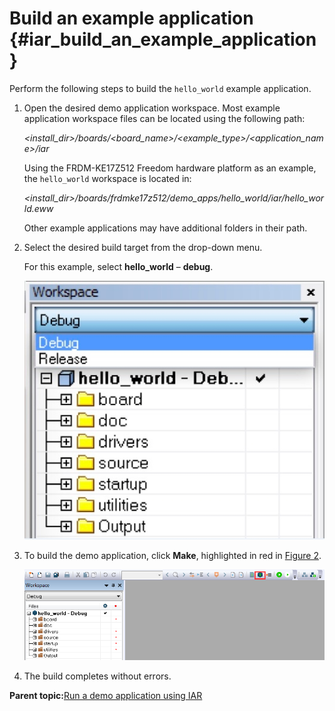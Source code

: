 # Build an example application {#iar_build_an_example_application}

Perform the following steps to build the `hello_world` example application.

1.  Open the desired demo application workspace. Most example application workspace files can be located using the following path:

    *<install\_dir\>/boards/<board\_name\>/<example\_type\>/<application\_name\>/iar*

    Using the FRDM-KE17Z512 Freedom hardware platform as an example, the `hello_world` workspace is located in:

    *<install\_dir\>/boards/frdmke17z512/demo\_apps/hello\_world/iar/hello\_world.eww*

    Other example applications may have additional folders in their path.

2.  Select the desired build target from the drop-down menu.

    For this example, select **hello\_world** – **debug**.

    ![](../images/iar_demo_build_target_selection.png "Demo build target selection")

3.  To build the demo application, click **Make**, highlighted in red in [Figure 2](#FIG_BUILDINGDEMOAPP).

    ![](../images/iar_build_the_demo_application.png "Build the demo application")

4.  The build completes without errors.

**Parent topic:**[Run a demo application using IAR](../topics/run_a_demo_application_using_iar.md)

